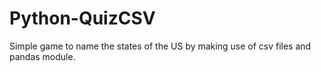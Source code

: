 # Python-QuizCSV

Simple game to name the states of the US by making use of csv files and pandas module.

